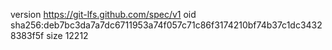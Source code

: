 version https://git-lfs.github.com/spec/v1
oid sha256:deb7bc3da7a7dc6711953a74f057c71c86f3174210bf74b37c1dc34328383f5f
size 12212
